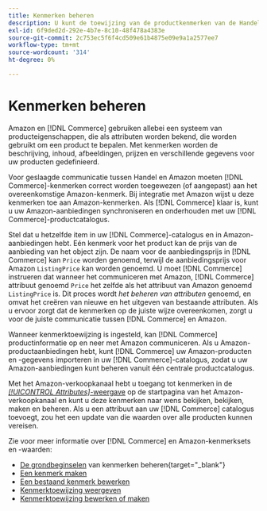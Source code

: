 ```yaml
---
title: Kenmerken beheren
description: U kunt de toewijzing van de productkenmerken van de Handel aan de attributen van Amazon beheren om nauwkeurige productinformatie tussen de systemen te verzekeren.
exl-id: 6f9ded2d-292e-4b7e-8c10-48f478a4383e
source-git-commit: 2c753ec5f6f4cd509e61b4875e09e9a1a2577ee7
workflow-type: tm+mt
source-wordcount: '314'
ht-degree: 0%

---
```


# Kenmerken beheren

Amazon en [!DNL Commerce] gebruiken allebei een systeem van producteigenschappen, die als attributen worden bekend, die worden gebruikt om een product te bepalen. Met kenmerken worden de beschrijving, inhoud, afbeeldingen, prijzen en verschillende gegevens voor uw producten gedefinieerd.

Voor geslaagde communicatie tussen Handel en Amazon moeten [!DNL Commerce]-kenmerken correct worden toegewezen (of aangepast) aan het overeenkomstige Amazon-kenmerk. Bij integratie met Amazon wijst u deze kenmerken toe aan Amazon-kenmerken. Als [!DNL Commerce] klaar is, kunt u uw Amazon-aanbiedingen synchroniseren en onderhouden met uw [!DNL Commerce]-productcatalogus.

Stel dat u hetzelfde item in uw [!DNL Commerce]-catalogus en in Amazon-aanbiedingen hebt. Eén kenmerk voor het product kan de prijs van de aanbieding van het object zijn. De naam voor de aanbiedingsprijs in [!DNL Commerce] kan `Price` worden genoemd, terwijl de aanbiedingsprijs voor Amazon `ListingPrice` kan worden genoemd. U moet [!DNL Commerce] instrueren dat wanneer het communiceren met Amazon, [!DNL Commerce] attribuut genoemd `Price` het zelfde als het attribuut van Amazon genoemd `ListingPrice` is. Dit proces wordt _het beheren van attributen_ genoemd, en omvat het creëren van nieuwe en het uitgeven van bestaande attributen. Als u ervoor zorgt dat de kenmerken op de juiste wijze overeenkomen, zorgt u voor de juiste communicatie tussen [!DNL Commerce] en Amazon.

Wanneer kenmerktoewijzing is ingesteld, kan [!DNL Commerce] productinformatie op en neer met Amazon communiceren. Als u Amazon-productaanbiedingen hebt, kunt [!DNL Commerce] uw Amazon-producten en -gegevens importeren in uw [!DNL Commerce]-catalogus, zodat u uw Amazon-aanbiedingen kunt beheren vanuit één centrale productcatalogus.

Met het Amazon-verkoopkanaal hebt u toegang tot kenmerken in de [_[!UICONTROL Attributes]_-weergave](./attributes-view.md) op de startpagina van het Amazon-verkoopkanaal en kunt u deze kenmerken naar wens bekijken, bekijken, maken en beheren. Als u een attribuut aan uw [!DNL Commerce] catalogus toevoegt, zou het een update van die waarden over alle producten kunnen vereisen.

Zie voor meer informatie over [!DNL Commerce] en Amazon-kenmerksets en -waarden:

- [De grondbeginselen](https://docs.magento.com/user-guide/catalog/product-attributes.html) van kenmerken beheren{target=&quot;_blank&quot;}
- [Een kenmerk maken](./creating-attributes.md#create-an-attribute)
- [Een bestaand kenmerk bewerken](./creating-attributes.md#edit-an-attribute)
- [Kenmerktoewijzing weergeven](./amazon-matching-attributes-values.md)
- [Kenmerktoewijzing bewerken of maken](./amazon-manually-update-incomplete-listing.md)

